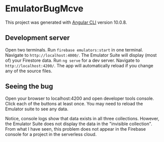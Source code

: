# EmulatorBugMcve

This project was generated with [Angular CLI](https://github.com/angular/angular-cli) version 10.0.8.

## Development server

Open two terminals.
Run `firebase emulators:start` in one terminal. Navigate to `http://localhost:4000/`. The Emulator Suite will display (most of) your Firestore data.
Run `ng serve` for a dev server. Navigate to `http://localhost:4200/`. The app will automatically reload if you change any of the source files.

## Seeing the bug

Open your browser to localhost:4200 and open developer tools console.
Click each of the buttons at least once. You may need to reload the Emulator suite to see any data.

Notice, console logs show that data exists in all three collections. However, the Emulator Suite does not display the data in the "invisible collection".
From what I have seen, this problem does not appear in the Firebase console for a project in the serverless cloud.
